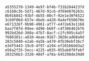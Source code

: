
                a5355270-1349-4e97-bf4b-f31b2844237d
                c61b8c3b-5d71-467d-91c6-df694076263c
                0b916842-93bf-4b55-80cf-92e1e30f6522
                3cb9f06d-657e-4beb-a420-0a4ef650670e
                e671326f-9b90-4961-af77-e472e63e1168
                baa7f8fd-09ee-4d96-b60f-c4f386462bf6
                992bd26d-360a-47b7-8acf-c2fc995c4a5f
                f686301c-a810-4eae-9167-3020cad60a9d
                283c5840-e2ab-4a56-a470-8fb30ebf36cf
                e3df5443-19c0-4f97-a194-ef20166dd3a2
                e56a2f35-5ecc-4225-a935-055ab0f8febf
                203256b3-3320-40df-a78a-645298de39d0
                